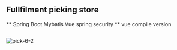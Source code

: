 ## Fullfilment picking store
** Spring Boot Mybatis Vue spring security 
** vue compile version
```
```
![pick-6-2](https://user-images.githubusercontent.com/82093656/120873733-48386880-c5de-11eb-8e16-facb626b1fd3.gif)